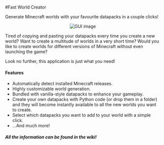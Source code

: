 #Fast World Creator

Generate Minecraft worlds with your favourite datapacks in a couple clicks!


<p align="center">
  <img alt="GUI image" src="https://github.com/pizzaspren/FastWorldCreator/assets/images/gui.jpg">
</p>

Tired of copying and pasting your datapacks every time you create a new world? Want to create a multitude of worlds in a very short time? Would you like to create worlds for different versions of Minecraft without even launching the game?

Look no further, this application is just what you need!

#### Features
* Automatically detect installed Minecraft releases.
* Highly customizable world generation.
* Bundled with vanilla-style datapacks to enhance your gameplay.
* Create your own datapacks with Python code (or drop them in a folder) and they will become instantly available to all the new worlds you want to create.
* Select which datapacks you want to add to your world with a simple click.
* ...And much more!

<p align="center">

##### All the information can be found in the wiki!</p>